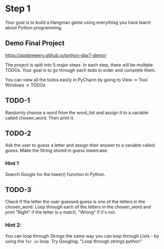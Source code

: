 # Step 1

Your goal is to build a Hangman game using everything you have learnt about Python programming.

## Demo Final Project

https://appbrewery.github.io/python-day7-demo/

The project is split into 5 major steps. In each step, there will be multiple TODOs. Your goal is to go through each todo in order and complete them.

You can view all the todos easily in PyCharm by going to View -> Tool Windows -> TODOs

## TODO-1

Randomly choose a word from the word_list and assign it to a variable called chosen_word. Then print it.

## TODO-2

Ask the user to guess a letter and assign their answer to a variable called guess. Make the String stored in guess lowercase.

### Hint 1

Search Google for the lower() function in Python.

## TODO-3

Check if the letter the user guessed guess is one of the letters in the chosen_word. Loop through each of the letters in the chosen_word and print "Right" if the letter is a match, "Wrong" if it's not.

### Hint 2:

You can loop through Strings the same way you can loop through Lists - by using the `for in` loop. Try Googling: "Loop through strings python"
